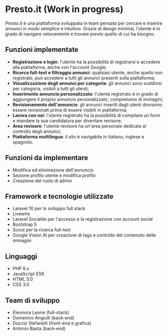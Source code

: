 # Presto.it (Work in progress)

*Presto.it* è una piattaforma sviluppata in team pensata per cercare e inserire annunci in modo semplice e intuitivo. Grazie al design minimal, l’utente è in grado di navigare velocemente e trovare *presto* quello di cui ha bisogno.


## Funzioni implementate

- **Registrazione e login**: l'utente ha la possibilità di registrarsi e accedere alla piattaforma, anche con l'account Google;
- **Ricerca full-text e filtraggio annunci**: qualsiasi utente, anche quello non registrato, può accedere a tutti gli annunci presenti sulla piattaforma;
- **Visualizzazione degli annunci per categoria**: gli annunci sono suddivisi per categoria, visibili a tutti gli utenti;
- **Inserimento annuncio personalizzato**: l'utente registrato è in grado di aggiungere il proprio annuncio personalizzato, comprensivo di immagini;
- **Revisionamento dell'annuncio**: gli annunci inseriti dagli utenti dovranno essere revisionati prima di essere visibili in piattaforma;
- **Lavora con noi**: l'utente registrato ha la possibilità di compilare un form e mandare la sua candidatura per diventare revisore;
- **Area revisore**: l'utente revisore ha un'area personale dedicata al controllo degli annunci;
- **Piattaforma multilingua**: il sito è navigabile in italiano, inglese e spagnolo.


## Funzioni da implementare

- Modifica ed eliminazione dell'annuncio
- Sezione profilo utente e modifica profilo
- Creazione del ruolo di admin 


## Framework e tecnologie utilizzate

- Laravel 10 per lo sviluppo full stack
- Livewire
- Laravel Socialite per l'accesso e la registrazione con account social 
- Bootstrap 5
- Scout per la ricerca full-text
- Google Vision AI per creazione di tags e controllo del contenuto delle immagini


## Linguaggi

- PHP 8.x
- JavaScript ES6
- HTML 5.0
- CSS 3.0


## Team di sviluppo
- Eleonora Leone (full-stack)
- Domenico Angiulli (back-end)
- Duccio Stefanelli (front-end e grafica)
- Antonio Basta (back-end)




